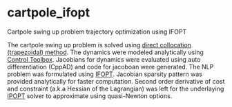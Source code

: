 # cartpole_ifopt
 Cartpole swing up problem trajectory optimization using IFOPT

The cartpole swing up problem is solved using [direct collocation (trapezoidal) method](https://epubs.siam.org/doi/pdf/10.1137/16M1062569). The dynamics were modeled analytically using [Control Toolbox](https://github.com/ethz-adrl/control-toolbox). Jacobians for dynamics were evaluated using auto differentiation (CppAD) and code for jacoboan were generated. The NLP problem was formulated using [IFOPT](https://github.com/ethz-adrl/ifopt). Jacobian sparsity pattern was provided analytically for faster computation. Second order derivative of cost and constraint (a.k.a Hessian of the Lagrangian) was left for the underlaying [IPOPT](https://coin-or.github.io/Ipopt/index.html) solver to approximate using quasi-Newton options.